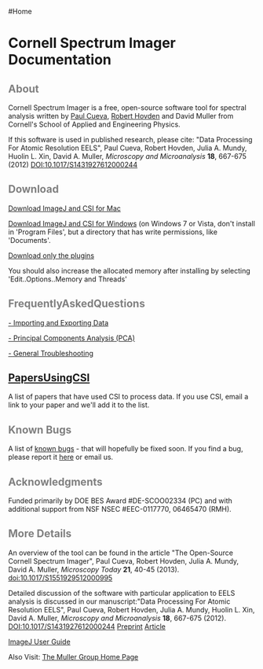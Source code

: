#Home
# Cornell Spectrum Imager Documentation #

## <font color='gray'> About </font> ##
Cornell Spectrum Imager is a free, open-source software tool for spectral analysis written by [Paul Cueva](http://www.paulcueva.com), [Robert Hovden](http://www.roberthovden.com) and David Muller from Cornell's School of Applied and Engineering Physics.

If this software is used in published research, please cite:
"Data Processing For Atomic Resolution EELS", Paul Cueva, Robert Hovden, Julia A. Mundy, Huolin L. Xin, David A. Muller, _Microscopy and Microanalysis_ **18**, 667-675 (2012) [DOI:10.1017/S1431927612000244](http://journals.cambridge.org/action/displayAbstract?fromPage=online&aid=8653673)


## <font color='gray'> Download </font> ##
[Download ImageJ and CSI for Mac](http://cornell-spectrum-imager.googlecode.com/files/CSI%20v1.5.dmg)

[Download ImageJ and CSI for Windows](http://cornell-spectrum-imager.googlecode.com/files/CSI%20v1.5%20%2864bit%29.exe)   (on Windows 7 or Vista, don't install in 'Program Files', but a directory that has write permissions, like 'Documents'.

[Download only the plugins](http://cornell-spectrum-imager.googlecode.com/files/CSI_v1.5%20source.zip)


You should also increase the allocated memory after installing by selecting 'Edit..Options..Memory and Threads'


## <font color='gray'>FrequentlyAskedQuestions </font> ##
[- Importing and Exporting Data](FrequentlyAskedQuestions#Importing_and_Exporting_Data.md)

[- Principal Components Analysis (PCA)](FrequentlyAskedQuestions#Principal_Components_Analysis_(PCA).md)

[- General Troubleshooting](FrequentlyAskedQuestions#General_Troubleshooting.md)


## <font color='gray'> <a href='PapersUsingCSI.md'>PapersUsingCSI</a></font> ##
A list of papers that have used CSI to process data.  If you use CSI, email a link to your paper and we'll add it to the list.

## <font color='gray'> Known Bugs</font> ##
A list of [known bugs](http://code.google.com/p/cornell-spectrum-imager/issues/list) - that will hopefully be fixed soon.  If you find a bug, please report it  [here](http://code.google.com/p/cornell-spectrum-imager/issues/list) or email us.

## <font color='gray'>Acknowledgments </font> ##
Funded primarily by DOE BES Award #DE-SCOO02334 (PC) and with additional support from NSF NSEC #EEC-0117770, 06465470 (RMH).

## <font color='gray'> More Details </font> ##

An overview of the tool can be found in the article "The Open-Source Cornell Spectrum Imager", Paul Cueva, Robert Hovden, Julia A. Mundy, David A. Muller, _Microscopy Today_ **21**, 40-45 (2013). [doi:10.1017/S1551929512000995](https://code.google.com/p/cornell-spectrum-imager/downloads/detail?name=CSI_Tutorial_v1.5.pdf)

Detailed discussion of the software with particular application to EELS analysis is discussed in our manuscript:"Data Processing For Atomic Resolution EELS", Paul Cueva, Robert Hovden, Julia A. Mundy, Huolin L. Xin, David A. Muller, _Microscopy and Microanalysis_ **18**, 667-675 (2012). [DOI:10.1017/S1431927612000244](http://journals.cambridge.org/action/displayAbstract?fromPage=online&aid=8653673) [Preprint](http://arxiv.org/abs/1112.3059) [Article](http://journals.cambridge.org/abstract_S1431927612000244)

[ImageJ User Guide](http://rsb.info.nih.gov/ij/docs/guide/user-guide.pdf)

Also Visit: [The Muller Group Home Page](http://research.engineering.cornell.edu/muller/csi.cfm)